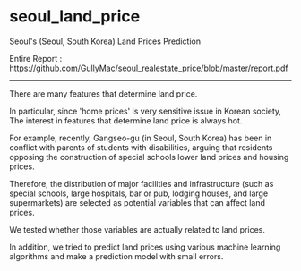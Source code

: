 # seoul_land_price
Seoul's (Seoul, South Korea) Land Prices Prediction

Entire Report : https://github.com/GullyMac/seoul_realestate_price/blob/master/report.pdf

---

There are many features that determine land price.

In particular, since 'home prices' is very sensitive issue in Korean society,
The interest in features that determine land price is always hot.

For example, recently, Gangseo-gu (in Seoul, South Korea) has been in conflict with parents of students with disabilities, 
arguing that residents opposing the construction of special schools lower land prices and housing prices.

Therefore, the distribution of major facilities and infrastructure 
(such as special schools, large hospitals, bar or pub, lodging houses, and large supermarkets) 
are selected as potential variables that can affect land prices.

We tested whether those variables are actually related to land prices.

In addition, we tried to predict land prices using various machine learning algorithms 
and make a prediction model with small errors.
